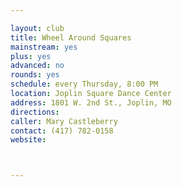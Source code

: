```yaml
---

layout: club
title: Wheel Around Squares
mainstream: yes
plus: yes
advanced: no
rounds: yes
schedule: every Thursday, 8:00 PM
location: Joplin Square Dance Center
address: 1801 W. 2nd St., Joplin, MO
directions: 
caller: Mary Castleberry
contact: (417) 782-0158
website: 



---
```


